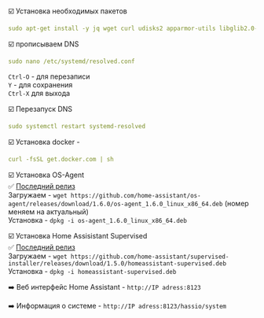:ballot_box_with_check: Установка необходимых пакетов
```yaml
sudo apt-get install -y jq wget curl udisks2 apparmor-utils libglib2.0-bin network-manager dbus systemd-journal-remote systemd-resolved bluez
```
:ballot_box_with_check: прописываем DNS
```yaml
sudo nano /etc/systemd/resolved.conf
```
`Ctrl-O` - для перезаписи    
`Y` - для сохранения    
`Ctrl-X` для выхода    

:ballot_box_with_check: Перезапуск DNS    
```yaml
sudo systemctl restart systemd-resolved
```
:ballot_box_with_check: Установка docker - 
```yaml
curl -fsSL get.docker.com | sh
```

:ballot_box_with_check: Установка OS-Agent    
:white_check_mark: [Последний релиз](https://github.com/home-assistant/os-agent/releases/latest)    
Загружаем - `wget https://github.com/home-assistant/os-agent/releases/download/1.6.0/os-agent_1.6.0_linux_x86_64.deb` (номер меняем на актуальный)    
Установка - `dpkg -i os-agent_1.6.0_linux_x86_64.deb`    

:ballot_box_with_check: Установка Home Assisistant Supervised    
:white_check_mark: [Последний релиз](https://github.com/home-assistant/supervised-installer/releases)    
Загружаем - `wget https://github.com/home-assistant/supervised-installer/releases/download/1.5.0/homeassistant-supervised.deb`    
Установка - `dpkg -i homeassistant-supervised.deb`    

:arrow_right: Веб интерфейс Home Assistant - `http://IP adress:8123`    

:arrow_right: Информация о системе - `http://IP adress:8123/hassio/system`  
